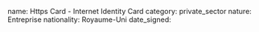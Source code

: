 name: Https Card - Internet Identity Card 
category: private_sector
nature:  Entreprise
nationality: Royaume-Uni
date_signed:
    